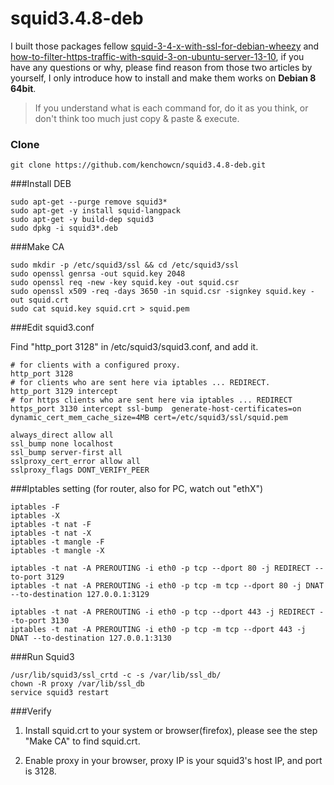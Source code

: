 squid3.4.8-deb
=====

I built those packages fellow [squid-3-4-x-with-ssl-for-debian-wheezy](http://codepoets.co.uk/2014/squid-3-4-x-with-ssl-for-debian-wheezy/) and [how-to-filter-https-traffic-with-squid-3-on-ubuntu-server-13-10](http://ubuntuserverguide.com/2013/12/how-to-filter-https-traffic-with-squid-3-on-ubuntu-server-13-10.html), if you have any questions or why, please find reason from those two articles by yourself, I only introduce how to install and make them works on **Debian 8 64bit**.

> If you understand what is each command for, do it as you think, or don't think too much just copy & paste & execute.

### Clone

	git clone https://github.com/kenchowcn/squid3.4.8-deb.git

###Install DEB

	sudo apt-get --purge remove squid3*
	sudo apt-get -y install squid-langpack
	sudo apt-get -y build-dep squid3
	sudo dpkg -i squid3*.deb

###Make CA

	sudo mkdir -p /etc/squid3/ssl && cd /etc/squid3/ssl
	sudo openssl genrsa -out squid.key 2048
	sudo openssl req -new -key squid.key -out squid.csr
	sudo openssl x509 -req -days 3650 -in squid.csr -signkey squid.key -out squid.crt
	sudo cat squid.key squid.crt > squid.pem

###Edit squid3.conf	

Find "http_port 3128" in /etc/squid3/squid3.conf, and add it.

	# for clients with a configured proxy.
	http_port 3128
	# for clients who are sent here via iptables ... REDIRECT.
	http_port 3129 intercept
	# for https clients who are sent here via iptables ... REDIRECT
	https_port 3130 intercept ssl-bump  generate-host-certificates=on dynamic_cert_mem_cache_size=4MB cert=/etc/squid3/ssl/squid.pem

	always_direct allow all
	ssl_bump none localhost
	ssl_bump server-first all
	sslproxy_cert_error allow all
	sslproxy_flags DONT_VERIFY_PEER

###Iptables setting (for router, also for PC, watch out "ethX")

	iptables -F
	iptables -X
	iptables -t nat -F
	iptables -t nat -X
	iptables -t mangle -F
	iptables -t mangle -X

	iptables -t nat -A PREROUTING -i eth0 -p tcp --dport 80 -j REDIRECT --to-port 3129
	iptables -t nat -A PREROUTING -i eth0 -p tcp -m tcp --dport 80 -j DNAT --to-destination 127.0.0.1:3129

	iptables -t nat -A PREROUTING -i eth0 -p tcp --dport 443 -j REDIRECT --to-port 3130
	iptables -t nat -A PREROUTING -i eth0 -p tcp -m tcp --dport 443 -j DNAT --to-destination 127.0.0.1:3130
	
###Run Squid3	
	
	/usr/lib/squid3/ssl_crtd -c -s /var/lib/ssl_db/
	chown -R proxy /var/lib/ssl_db
	service squid3 restart
	
###Verify
	
1. Install squid.crt to your system or browser(firefox), please see the step "Make CA" to find squid.crt.

2. Enable proxy in your browser, proxy IP is your squid3's host IP, and port is 3128.
	

